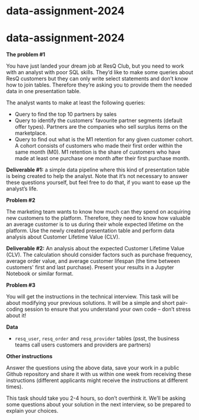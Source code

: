 # data-assignment-2024
# data-assignment-2024

**The problem #1**

You have just landed your dream job at ResQ Club, but you need to work with an analyst with poor SQL skills. They’d like to make some queries about ResQ customers but they can only write select statements and don’t know how to join tables. Therefore they’re asking you to provide them the needed data in one presentation table.  

The analyst wants to make at least the following queries:

- Query to find the top 10 partners by sales
- Query to identify the customers’ favourite partner segments (default offer types). Partners are the companies who sell surplus items on the marketplace.
- Query to find out what is the M1 retention for any given customer cohort. A cohort consists of customers who made their first order within the same month (M0). M1 retention is the share of customers who have made at least one purchase one month after their first purchase month.

**Deliverable #1:** a simple data pipeline where this kind of presentation table is being created to help the analyst. Note that it’s not necessary to answer these questions yourself, but feel free to do that, if you want to ease up the analyst’s life.   

**Problem #2**

The marketing team wants to know how much can they spend on acquiring new customers to the platform. Therefore, they need to know how valuable an average customer is to us during their whole expected lifetime on the platform. Use the newly created presentation table and perform data analysis about Customer Lifetime Value (CLV). 

**Deliverable #2:** An analysis about the expected Customer Lifetime Value (CLV). The calculation should consider factors such as purchase frequency, average order value, and average customer lifespan (the time between customers' first and last purchase). Present your results in a Jupyter Notebook or similar format. 

**Problem #3**

You will get the instructions in the technical interview. This task will be about modifying your previous solutions. It will be a simple and short pair-coding session to ensure that you understand your own code – don’t stress about it!

**Data**

- `resq_user`, `resq_order` and `resq_provider` tables (psst, the business teams call users customers and providers are partners)

**Other instructions**

Answer the questions using the above data, save your work in a public Github repository and share it with us within one week from receiving these instructions (different applicants might receive the instructions at different times). 

This task should take you 2-4 hours, so don’t overthink it. We’ll be asking some questions about your solution in the next interview, so be prepared to explain your choices.   
